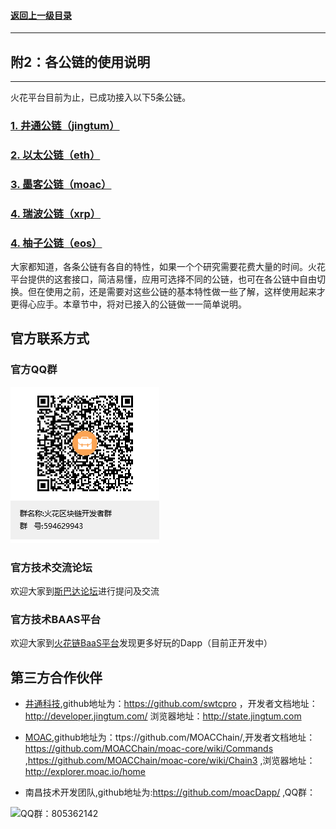 #### <a href="./index.md#top">返回上一级目录</a>      
---
## 附2：各公链的使用说明  
---

火花平台目前为止，已成功接入以下5条公链。

###	<a href="./chapter10.1.md#top">1. 井通公链（jingtum）</a>  <br>

###	<a href="./chapter10.2.md#top">2. 以太公链（eth）</a>  <br>

###	<a href="./chapter10.3.md#top">3. 墨客公链（moac）</a>  <br>

###	<a href="./chapter10.4.md#top">4. 瑞波公链（xrp）</a>  <br>

###	<a href="./chapter10.5.md#top">4. 柚子公链（eos）</a>  <br>


大家都知道，各条公链有各自的特性，如果一个个研究需要花费大量的时间。火花平台提供的这套接口，简洁易懂，应用可选择不同的公链，也可在各公链中自由切换。但在使用之前，还是需要对这些公链的基本特性做一些了解，这样使用起来才更得心应手。本章节中，将对已接入的公链做一一简单说明。





## 官方联系方式

### 官方QQ群

![QQ群：594629943](../sp.png)

### 官方技术交流论坛
  欢迎大家到<a href="http://sparkda.com/">斯巴达论坛</a>进行提问及交流 

### 官方技术BAAS平台
  欢迎大家到<a href="http://baas.sparkchain.cn/">火花链BaaS平台</a>发现更多好玩的Dapp（目前正开发中）


## 第三方合作伙伴

 - <a href="https://www.jingtum.com/">井通科技</a>,github地址为：https://github.com/swtcpro ，开发者文档地址：http://developer.jingtum.com/  浏览器地址：http://state.jingtum.com

 - <a href="http://www.moac.io/">MOAC</a>,github地址为：ttps://github.com/MOACChain/,开发者文档地址：https://github.com/MOACChain/moac-core/wiki/Commands ,https://github.com/MOACChain/moac-core/wiki/Chain3 ,浏览器地址：http://explorer.moac.io/home

 - 南昌技术开发团队,github地址为:https://github.com/moacDapp/ ,QQ群：

 ![QQ群：805362142](../nc.png)

